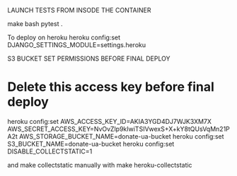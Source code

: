 LAUNCH TESTS FROM INSODE THE CONTAINER

make bash
pytest .


To deploy on heroku
heroku config:set DJANGO_SETTINGS_MODULE=settings.heroku


S3 BUCKET SET PERMISSIONS BEFORE FINAL DEPLOY

# Delete this access key before final deploy
heroku config:set AWS_ACCESS_KEY_ID=AKIA3YGD4DJ7WJK3XM7X AWS_SECRET_ACCESS_KEY=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 AWS_STORAGE_BUCKET_NAME=donate-ua-bucket
heroku config:set S3_BUCKET_NAME=donate-ua-bucket
heroku config:set DISABLE_COLLECTSTATIC=1

and make collectstatic manually with make heroku-collectstatic
